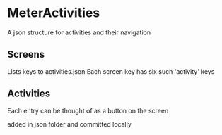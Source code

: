 # MeterActivities
A json structure for activities and their navigation

## Screens
Lists keys to activities.json
Each screen key has six such 'activity' keys

## Activities
Each entry can be thought of as a button on the screen

added in json folder and committed locally
